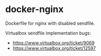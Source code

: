 # docker-nginx

Dockerfile for nginx with disabled sendfile.

Virtualbox sendfile implementation bugs:

  * https://www.virtualbox.org/ticket/9069
  * https://www.virtualbox.org/ticket/12597

